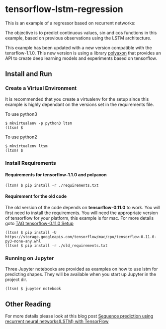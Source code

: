 # tensorflow-lstm-regression

This is an example of a regressor based on recurrent networks:

The objective is to predict continuous values, sin and cos functions in this example, based on previous observations using the LSTM architecture.

This example has been updated with a new version compatible with the tensrflow-1.1.0. This new version is using a library [polyaxon](https://github.com/polyaxon/polyaxon/) that provides an API to create deep learning models and experiments based on tensorflow.

## Install and Run

### Create a Virtual Environment
It is recommended that you create a virtualenv for the setup since this example is highly dependant on the versions set in the requirements file.

To use python3

```
$ mkvirtualenv -p python3 ltsm
(ltsm) $
```

To use python2
```
$ mkvirtualenv ltsm
(ltsm) $
```

### Install Requirements

#### Requirements for tensorflow-1.1.0 and polyaxon

```
(ltsm) $ pip install -r ./requirements.txt
```

#### Requirement for the old code

The old version of the code depends on **tensorflow-0.11.0** to work. You will first need to install the requirements. You will need the appropriate version of tensorflow for your platform, this example is for mac. For more details goto [TAG tensorflow-0.11.0 Setup](https://github.com/tensorflow/tensorflow/blob/v0.11.0/tensorflow/g3doc/get_started/os_setup.md)
```
(ltsm) $ pip install -U https://storage.googleapis.com/tensorflow/mac/cpu/tensorflow-0.11.0-py3-none-any.whl
(ltsm) $ pip install -r ./old_requirements.txt
```

### Running on Jupyter
Three Jupyter notebooks are provided as examples on how to use lstm for predicting shapes. They will be available when you start up Jupyter in the project dir.

```
(ltsm) $ jupyter notebook
```


## Other Reading
For more details please look at this blog post [Sequence prediction using recurrent neural networks(LSTM) with TensorFlow](http://mourafiq.com/2016/05/15/predicting-sequences-using-rnn-in-tensorflow.html)
